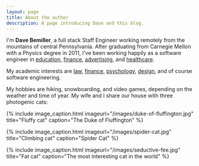 ```yaml
---
layout: page
title: About the author
description: A page introducing Dave and this blog.
---
```


I'm **Dave Bemiller**, a full stack Staff Engineer working remotely from the mountains of
central Pennsylvania. After graduating from Carnegie Mellon with a Physics degree in 2011, I've been working happily as a software engineer in [education](https://www.ixl.com),
[finance](https://www.creditkarma.com), [advertising](https://www.xandr.com), and
[healthcare](https://carbonhealth.com).

My academic interests are [law](https://popehat.substack.com/),
[finance](https://www.amazon.com/Adaptive-Markets-Financial-Evolution-Thought/dp/0691135142),
[psychology](https://www.amazon.com/Behave-Biology-Humans-Best-Worst/dp/009957506X),
[design](https://www.coursera.org/specializations/ui-ux-design), and
of course software engineering.

My hobbies are hiking, snowboarding, and video games, depending on the weather and time of year.
My wife and I share our house with three photogenic cats:

{% include image_caption.html imageurl="/images/duke-of-fluffington.jpg" title="Fluffy cat" caption="The Duke of Fluffington" %}

{% include image_caption.html imageurl="/images/spider-cat.jpg" title="Climbing cat" caption="Spider Cat" %}

{% include image_caption.html imageurl="/images/seductive-fee.jpg" title="Fat cat" caption="The most interesting cat in the world" %}
